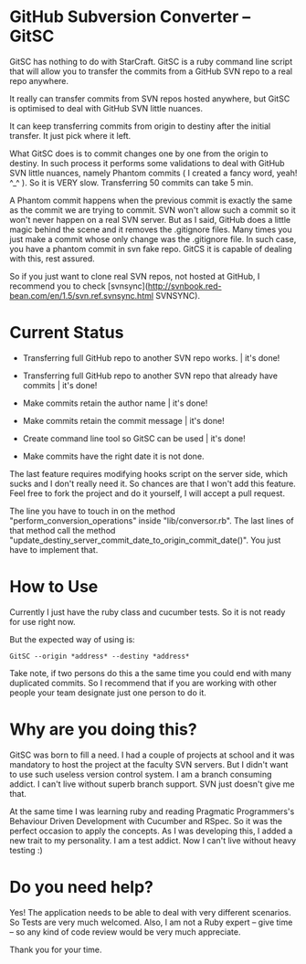 GitHub Subversion Converter – GitSC
====================================   

GitSC has nothing to do with StarCraft. GitSC is a ruby command line script that will allow you to transfer the commits from a  GitHub SVN repo to a real repo anywhere.

It really can transfer commits from SVN repos hosted anywhere, but GitSC is optimised to deal with GitHub SVN little nuances. 

It can keep transferring commits from origin to destiny after the initial transfer. It just pick where it left.

What GitSC does is to commit changes one by one from the origin to destiny. In such process it performs some validations to deal with GitHub SVN little nuances, namely Phantom commits ( I created a fancy word, yeah! ^_^ ). So it is VERY slow. Transferring 50 commits can take 5 min. 

A Phantom commit happens when the previous commit is exactly the same as the commit we are trying to commit. SVN won't allow such a commit so it won't never happen on a real SVN server. But as I said, GitHub does a little magic behind the scene and it removes the .gitignore files. Many times you just make a commit whose only change was the .gitignore file. In such case, you have a phantom commit in svn fake repo. GitCS it is capable of dealing with this, rest assured.

So if you just want to clone real SVN repos, not hosted at GitHub, I recommend you to check [svnsync](http://svnbook.red-bean.com/en/1.5/svn.ref.svnsync.html SVNSYNC). 
 
Current Status
====================================

* Transferring full GitHub repo to another SVN repo works. | it's done!
* Transferring full GitHub repo to another SVN repo that already have commits | it's done!
* Make commits retain the author name | it's done!
* Make commits retain the commit message | it's done!
* Create command line tool so GitSC can be used |  it's done!  
                    

* Make commits have the right date it is not done. 

The last feature requires modifying hooks script on the server side, which sucks and I don't really need it. So chances are that I won't add this feature. Feel free to fork the project and do it yourself, I will accept a pull request. 

The line you have to touch in on the method "perform\_conversion\_operations" inside "lib/conversor.rb". The last lines of that method call the method "update\_destiny\_server\_commit\_date\_to\_origin\_commit\_date()". You just have to implement that.


How to Use
====================================
Currently I just have the ruby class and cucumber tests. So it is not ready for use right now.

But the expected way of using is:

	GitSC --origin *address* --destiny *address*  
	
Take note, if two persons do this a the same time you could end with many duplicated commits. So I recommend that if you are working with other people your team designate just one person to do it. 	

                                              

Why are you doing this?
====================================
GitSC was born to fill a need. I had a couple of projects at school and it was mandatory to host the project at the faculty SVN servers. But I didn't want to use such useless version control system. I am a branch consuming addict. I can't live without superb branch support. SVN just doesn't give me that. 

At the same time I was learning ruby and reading Pragmatic Programmers's Behaviour Driven Development with Cucumber and RSpec. So it was the perfect occasion to apply the concepts. As I was developing this, I added a new trait to my personality. I am a test addict. Now I can't live without heavy testing :)
                                                               
Do you need help?
===================================

Yes! The application needs to be able to deal with very different scenarios. So Tests are very much welcomed. Also, I am not a Ruby expert – give time – so any kind of code review would be very much appreciate.

Thank you for your time.
  




 